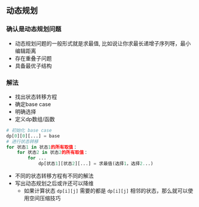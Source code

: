 ## 动态规划
### 确认是动态规划问题
- 动态规划问题的一般形式就是求最值, 比如说让你求最长递增子序列呀，最小编辑距离
- 存在重叠子问题
- 具备最优子结构

### 解法
- 找出状态转移方程
- 确定base case
- 明确选择
- 定义dp数组/函数

```python
# 初始化 base case
dp[0][0][...] = base
# 进行状态转移
for 状态1 in 状态1的所有取值：
    for 状态2 in 状态2的所有取值：
        for ...
            dp[状态1][状态2][...] = 求最值(选择1，选择2...)
```

- 不同的状态转移方程有不同的解法
- 写出动态规划之后或许还可以降维
  * 如果计算状态 `dp[i][j]` 需要的都是 `dp[i][j]` 相邻的状态，那么就可以使用空间压缩技巧
